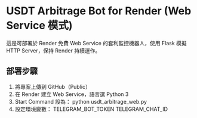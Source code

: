 # USDT Arbitrage Bot for Render (Web Service 模式)

這是可部署於 Render 免費 Web Service 的套利監控機器人，使用 Flask 模擬 HTTP Server，保持 Render 持續運作。

## 部署步驟
1. 將專案上傳到 GitHub（Public）
2. 在 Render 建立 Web Service，語言選 Python 3
3. Start Command 設為：
    python usdt_arbitrage_web.py
4. 設定環境變數：
    TELEGRAM_BOT_TOKEN
    TELEGRAM_CHAT_ID
